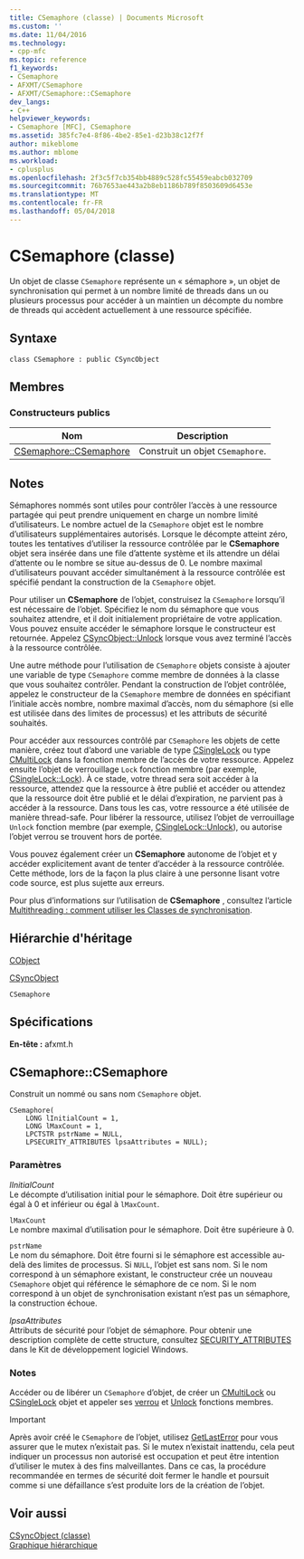 ```yaml
---
title: CSemaphore (classe) | Documents Microsoft
ms.custom: ''
ms.date: 11/04/2016
ms.technology:
- cpp-mfc
ms.topic: reference
f1_keywords:
- CSemaphore
- AFXMT/CSemaphore
- AFXMT/CSemaphore::CSemaphore
dev_langs:
- C++
helpviewer_keywords:
- CSemaphore [MFC], CSemaphore
ms.assetid: 385fc7e4-8f86-4be2-85e1-d23b38c12f7f
author: mikeblome
ms.author: mblome
ms.workload:
- cplusplus
ms.openlocfilehash: 2f3c5f7cb354bb4889c528fc55459eabcb032709
ms.sourcegitcommit: 76b7653ae443a2b8eb1186b789f8503609d6453e
ms.translationtype: MT
ms.contentlocale: fr-FR
ms.lasthandoff: 05/04/2018
---
```

# <a name="csemaphore-class"></a>CSemaphore (classe)
Un objet de classe `CSemaphore` représente un « sémaphore », un objet de synchronisation qui permet à un nombre limité de threads dans un ou plusieurs processus pour accéder à un maintien un décompte du nombre de threads qui accèdent actuellement à une ressource spécifiée.  
  
## <a name="syntax"></a>Syntaxe  
  
```  
class CSemaphore : public CSyncObject  
```  
  
## <a name="members"></a>Membres  
  
### <a name="public-constructors"></a>Constructeurs publics  
  
|Nom|Description|  
|----------|-----------------|  
|[CSemaphore::CSemaphore](#csemaphore)|Construit un objet `CSemaphore`.|  
  
## <a name="remarks"></a>Notes  
 Sémaphores nommés sont utiles pour contrôler l’accès à une ressource partagée qui peut prendre uniquement en charge un nombre limité d’utilisateurs. Le nombre actuel de la `CSemaphore` objet est le nombre d’utilisateurs supplémentaires autorisés. Lorsque le décompte atteint zéro, toutes les tentatives d’utiliser la ressource contrôlée par le **CSemaphore** objet sera insérée dans une file d’attente système et ils attendre un délai d’attente ou le nombre se situe au-dessus de 0. Le nombre maximal d’utilisateurs pouvant accéder simultanément à la ressource contrôlée est spécifié pendant la construction de la `CSemaphore` objet.  
  
 Pour utiliser un **CSemaphore** de l’objet, construisez la `CSemaphore` lorsqu’il est nécessaire de l’objet. Spécifiez le nom du sémaphore que vous souhaitez attendre, et il doit initialement propriétaire de votre application. Vous pouvez ensuite accéder le sémaphore lorsque le constructeur est retournée. Appelez [CSyncObject::Unlock](../../mfc/reference/csyncobject-class.md#unlock) lorsque vous avez terminé l’accès à la ressource contrôlée.  
  
 Une autre méthode pour l’utilisation de `CSemaphore` objets consiste à ajouter une variable de type `CSemaphore` comme membre de données à la classe que vous souhaitez contrôler. Pendant la construction de l’objet contrôlée, appelez le constructeur de la `CSemaphore` membre de données en spécifiant l’initiale accès nombre, nombre maximal d’accès, nom du sémaphore (si elle est utilisée dans des limites de processus) et les attributs de sécurité souhaités.  
  
 Pour accéder aux ressources contrôlé par `CSemaphore` les objets de cette manière, créez tout d’abord une variable de type [CSingleLock](../../mfc/reference/csinglelock-class.md) ou type [CMultiLock](../../mfc/reference/cmultilock-class.md) dans la fonction membre de l’accès de votre ressource. Appelez ensuite l’objet de verrouillage `Lock` fonction membre (par exemple, [CSingleLock::Lock](../../mfc/reference/csinglelock-class.md#lock)). À ce stade, votre thread sera soit accéder à la ressource, attendez que la ressource à être publié et accéder ou attendez que la ressource doit être publié et le délai d’expiration, ne parvient pas à accéder à la ressource. Dans tous les cas, votre ressource a été utilisée de manière thread-safe. Pour libérer la ressource, utilisez l’objet de verrouillage `Unlock` fonction membre (par exemple, [CSingleLock::Unlock](../../mfc/reference/csinglelock-class.md#unlock)), ou autorise l’objet verrou se trouvent hors de portée.  
  
 Vous pouvez également créer un **CSemaphore** autonome de l’objet et y accéder explicitement avant de tenter d’accéder à la ressource contrôlée. Cette méthode, lors de la façon la plus claire à une personne lisant votre code source, est plus sujette aux erreurs.  
  
 Pour plus d’informations sur l’utilisation de **CSemaphore** , consultez l’article [Multithreading : comment utiliser les Classes de synchronisation](../../parallel/multithreading-how-to-use-the-synchronization-classes.md).  
  
## <a name="inheritance-hierarchy"></a>Hiérarchie d'héritage  
 [CObject](../../mfc/reference/cobject-class.md)  
  
 [CSyncObject](../../mfc/reference/csyncobject-class.md)  
  
 `CSemaphore`  
  
## <a name="requirements"></a>Spécifications  
 **En-tête :** afxmt.h  
  
##  <a name="csemaphore"></a>  CSemaphore::CSemaphore  
 Construit un nommé ou sans nom `CSemaphore` objet.  
  
```  
CSemaphore(
    LONG lInitialCount = 1,  
    LONG lMaxCount = 1,  
    LPCTSTR pstrName = NULL,  
    LPSECURITY_ATTRIBUTES lpsaAttributes = NULL);
```  
  
### <a name="parameters"></a>Paramètres  
 *lInitialCount*  
 Le décompte d’utilisation initial pour le sémaphore. Doit être supérieur ou égal à 0 et inférieur ou égal à `lMaxCount`.  
  
 `lMaxCount`  
 Le nombre maximal d’utilisation pour le sémaphore. Doit être supérieure à 0.  
  
 `pstrName`  
 Le nom du sémaphore. Doit être fourni si le sémaphore est accessible au-delà des limites de processus. Si `NULL`, l’objet est sans nom. Si le nom correspond à un sémaphore existant, le constructeur crée un nouveau `CSemaphore` objet qui référence le sémaphore de ce nom. Si le nom correspond à un objet de synchronisation existant n’est pas un sémaphore, la construction échoue.  
  
 *lpsaAttributes*  
 Attributs de sécurité pour l’objet de sémaphore. Pour obtenir une description complète de cette structure, consultez [SECURITY_ATTRIBUTES](http://msdn.microsoft.com/library/windows/desktop/aa379560) dans le Kit de développement logiciel Windows.  
  
### <a name="remarks"></a>Notes  
 Accéder ou de libérer un `CSemaphore` d’objet, de créer un [CMultiLock](../../mfc/reference/cmultilock-class.md) ou [CSingleLock](../../mfc/reference/csinglelock-class.md) objet et appeler ses [verrou](../../mfc/reference/csinglelock-class.md#lock) et [Unlock](../../mfc/reference/csinglelock-class.md#unlock) fonctions membres.  
  
> [!IMPORTANT]
>  Après avoir créé le `CSemaphore` de l’objet, utilisez [GetLastError](http://msdn.microsoft.com/library/windows/desktop/ms679360) pour vous assurer que le mutex n’existait pas. Si le mutex n’existait inattendu, cela peut indiquer un processus non autorisé est occupation et peut être intention d’utiliser le mutex à des fins malveillantes. Dans ce cas, la procédure recommandée en termes de sécurité doit fermer le handle et poursuit comme si une défaillance s’est produite lors de la création de l’objet.  
  
## <a name="see-also"></a>Voir aussi  
 [CSyncObject (classe)](../../mfc/reference/csyncobject-class.md)   
 [Graphique hiérarchique](../../mfc/hierarchy-chart.md)



